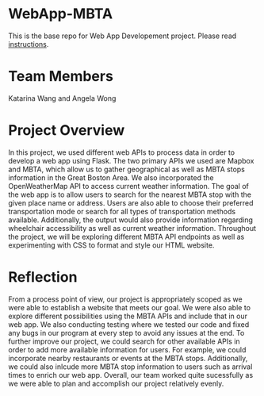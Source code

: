 # WebApp-MBTA
 This is the base repo for Web App Developement project. Please read [instructions](instructions.md). 

# Team Members
Katarina Wang and Angela Wong

# Project Overview
In this project, we used different web APIs to process data in order to develop a web app using Flask. The two primary APIs we used are Mapbox and MBTA, which allow us to gather geographical as well as MBTA stops information in the Great Boston Area. We also incorporated the OpenWeatherMap API to access current weather information. The goal of the web app is to allow users to search for the nearest MBTA stop with the given place name or address. Users are also able to choose their preferred transportation mode or search for all types of transportation methods available. Additionally, the output would also provide information regarding wheelchair accessibility as well as current weather information. Throughout the project, we will be exploring different MBTA API endpoints as well as experimenting with CSS to format and style our HTML website.

# Reflection
From a process point of view, our project is appropriately scoped as we were able to establish a website that meets our goal. We were also able to explore different possibilities using the MBTA APIs and include that in our web app. We also conducting testing where we tested our code and fixed any bugs in our program at every step to avoid any issues at the end. To further improve our project, we could search for other available APIs in order to add more available information for users. For example, we could incorporate nearby restaurants or events at the MBTA stops. Additionally, we could also inlcude more MBTA stop information to users such as arrival times to enrich our web app. Overall, our team worked quite sucessfully as we were able to plan and accomplish our project relatively evenly. 


